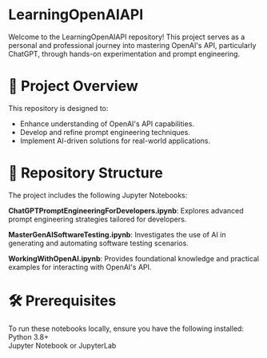# LearningOpenAIAPI

Welcome to the LearningOpenAIAPI repository! This project serves as a personal and professional journey into mastering OpenAI's API, particularly ChatGPT, through hands-on experimentation and prompt engineering.

# 🚀 Project Overview

This repository is designed to:
- Enhance understanding of OpenAI's API capabilities.
- Develop and refine prompt engineering techniques.
- Implement AI-driven solutions for real-world applications.

# 📂 Repository Structure

The project includes the following Jupyter Notebooks:

**ChatGPTPromptEngineeringForDevelopers.ipynb**: Explores advanced prompt engineering strategies tailored for developers.

**MasterGenAISoftwareTesting.ipynb**: Investigates the use of AI in generating and automating software testing scenarios.

**WorkingWithOpenAI.ipynb**: Provides foundational knowledge and practical examples for interacting with OpenAI's API.

# 🛠️ Prerequisites
To run these notebooks locally, ensure you have the following installed:  
Python 3.8+  
Jupyter Notebook or JupyterLab
